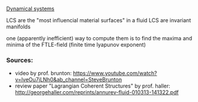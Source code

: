 

[Dynamical systems](Dynamical%20systems.md)

LCS are the "most influencial material surfaces" in a fluid
LCS are invariant manifolds

one (apparently inefficient) way to compute them is to find the maxima and minima of the FTLE-field (finite time lyapunov exponent) 


### Sources:
- video by prof. brunton: https://www.youtube.com/watch?v=lveOu7jLNh0&ab_channel=SteveBrunton
- review paper "Lagrangian Coherent Structures" by prof. haller: http://georgehaller.com/reprints/annurev-fluid-010313-141322.pdf


